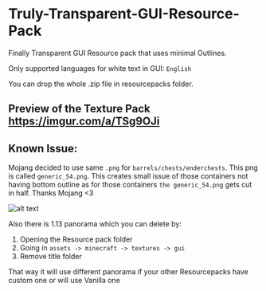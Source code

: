 # Truly-Transparent-GUI-Resource-Pack
Finally Transparent GUI Resource pack that uses minimal Outlines.

Only supported languages for white text in GUI: `English`

You can drop the whole .zip file in resourcepacks folder.

## Preview of the Texture Pack https://imgur.com/a/TSg9OJi #



## Known Issue: #
Mojang decided to use same `.png` for `barrels/chests/enderchests`. This png is called `generic_54.png`. This creates small issue of those containers not having bottom outline as for those containers `the generic_54.png` gets cut in half. Thanks Mojang <3

![alt text](https://i.imgur.com/yVxDKFC.png)








Also there is 1.13 panorama which you can delete by:
1) Opening the Resource pack folder
2) Going in `assets -> minecraft -> textures -> gui`
3) Remove title folder

That way it will use different panorama if your other Resourcepacks have custom one or will use Vanilla one
